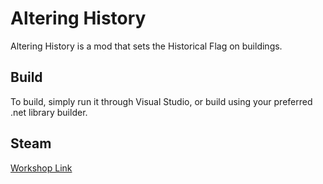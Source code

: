 # Altering History

Altering History is a mod that sets the Historical Flag on buildings.


## Build
To build, simply run it through Visual  Studio, or build using your preferred .net library builder.

## Steam
[Workshop Link](https://steamcommunity.com/sharedfiles/filedetails/?id=1605547823) 
